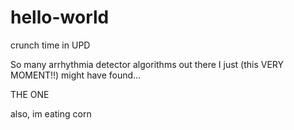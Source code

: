 # hello-world
crunch time in UPD

So many arrhythmia detector algorithms out there
I just (this VERY MOMENT!!) might have found...

THE ONE


also, im  eating corn
